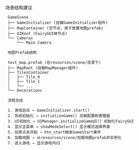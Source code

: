 场景结构建议

     GameScene
     ├── GameInitializer (挂载GameInitializer组件)
     ├── MapContainer (空节点，用于放置地图prefab)
     ├── UIRoot (FairyGUI根节点)
     └── Cameras
         └── Main Camera

     地图Prefab结构

     test_map.prefab (在resources/scene/目录下)
     ├── MapRoot (挂载MapManager组件)
     ├── TilesContainer
     │   ├── Tile_0
     │   ├── Tile_1
     │   └── ...
     └── Decorations

     流程总结

     1. 游戏启动 → GameInitializer.start()
     2. 系统初始化 → initializeGame() 加载配置和管理器
     3. UI初始化 → UIManager.initializeGameUI() 初始化FairyGUI
     4. 显示主菜单 → showModeSelect() 显示模式选择界面
     5. 玩家点击开始 → btn_start触发GameStart事件
     6. 加载地图 → 从resources/scene/加载地图prefab并实例化
     7. 进入游戏 → 显示游戏内UI
